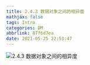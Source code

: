 ```yaml
---
title: 2.4.3 数据对象之间的相异度
mathjax: false
tags: Intro
categories: DM
abbrlink: 87f6d7ea
date: 2021-05-25 22:53:47
---
```


<!--more -->

![2.4.3 数据对象之间的相异度](https://changzhi.space/uploads/DM-INTRO/2.4.3%20%E6%95%B0%E6%8D%AE%E5%AF%B9%E8%B1%A1%E4%B9%8B%E9%97%B4%E7%9A%84%E7%9B%B8%E5%BC%82%E5%BA%A6.svg)

